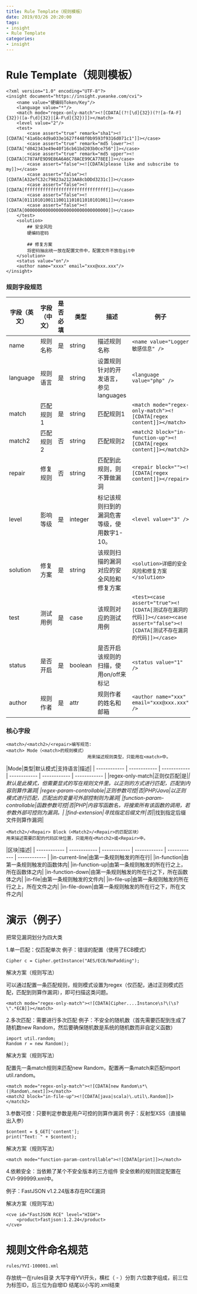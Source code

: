 ```yaml
---
title: Rule Template（规则模板）
date: 2019/03/26 20:20:00
tags: 
- insight
- Rule Template
categories: 
- insight
---
```


# Rule Template（规则模板）
```
<?xml version="1.0" encoding="UTF-8"?>
<insight document="https://insight.yueanke.com/cvi">
    <name value="硬编码Token/Key"/>
    <language value="*"/>
    <match mode="regex-only-match"><![CDATA[(?![\d]{32})(?![a-fA-F]{32})([a-f\d]{32}|[A-F\d]{32})]]></match>
    <level value="2"/>
    <test>
        <case assert="true" remark="sha1"><![CDATA["41a6bc4d9a033e1627f448f0b9593f9316d071c1"]]></case>
        <case assert="true" remark="md5 lower"><![CDATA["d042343e49e40f16cb61bd203b0ce756"]]></case>
        <case assert="true" remark="md5 upper"><![CDATA[C787AFE9D9E86A6A6C78ACE99CA778EE]]></case>
        <case assert="false"><![CDATA[please like and subscribe to my]]></case>
        <case assert="false"><![CDATA[A32efC32c79823a2123AA8cbDDd3231c]]></case>
        <case assert="false"><![CDATA[ffffffffffffffffffffffffffffffff]]></case>
        <case assert="false"><![CDATA[01110101001110011101011010101001]]></case>
        <case assert="false"><![CDATA[00000000000000000000000000000000]]></case>
    </test>
    <solution>
        ## 安全风险
        硬编码密码

        ## 修复方案
        将密码抽出统一放在配置文件中，配置文件不放在git中
    </solution>
    <status value="on"/>
    <author name="xxxx" email="xxx@xxx.xxx"/>
</insight>
```
### 规则字段规范

|字段（英文）| 字段（中文）|是否必填|类型|描述|例子|
| ------------ | ------------ | ------------ | ------------ | ------------ | ------------ |
|name|规则名称|是|string|描述规则名称|```<name value="Logger敏感信息" />```|
|language|规则语言|是|string|设置规则针对的开发语言，参见languages|```<language value="php" />```|
|match|匹配规则1|是|string|匹配规则1|```<match mode="regex-only-match"><![CDATA[regex content]]></match>```|
|match2|匹配规则2|否|string|匹配规则2|```<match2 block="in-function-up"><![CDATA[regex content]]></match2>```|
|repair|修复规则|否|string|匹配到此规则，则不算做漏洞|```<repair block=""><![CDATA[regex content]]></repair>```|
|level|影响等级|是|integer|标记该规则扫到的漏洞危害等级，使用数字1-10。|```<level value="3" />```|
|solution|修复方案|是|string|该规则扫描的漏洞对应的安全风险和修复方案|```<solution>详细的安全风险和修复方案</solution>```|
|test|测试用例|是|case|该规则对应的测试用例|```<test><case assert="true"><![CDATA[测试存在漏洞的代码]]></case><case assert="false"><![CDATA[测试不存在漏洞的代码]]></case>```|
|status|是否开启|是|boolean|是否开启该规则的扫描，使用on/off来标记|```<status value="1" />```|
|author|规则作者|是|attr|规则作者的姓名和邮箱|```<author name="xxx" email="xxx@xxx.xxx" />```|
### 核心字段
 ```
 <match>/<match2>/<repair>编写规范:
 <match> Mode（<match>的规则模式）
                                用来描述规则类型，只能用在<match>中。
```
|Mode|类型|默认模式|支持语言|描述|
| ------------ | ------------ | ------------ | ------------ | ------------ | ------------ |
|regex-only-match|正则仅匹配|是|*|默认是此模式，但需要显式的写在规则文件里。以正则的方式进行匹配，匹配到内容则算作漏洞|
|regex-param-controllable|正则参数可控|否|PHP/Java|以正则模式进行匹配，匹配出的变量可外部控制则为漏洞|
|function-param-controllable|函数参数可控|否|PHP|内容写函数名，将搜索所有该函数的调用，若参数外部可控则为漏洞。|
|find-extension|寻找指定后缀文件|否|*|找到指定后缀文件则算作漏洞|
```
<Match2>/<Repair> Block（<Match2>/<Repair>的匹配区块）
用来描述需要匹配的代码区块位置，只能用在<Match2>或<Repair>中。
```
|区块|描述|
| ------------ | ------------ | ------------ | ------------ | ------------ | ------------ |
|in-current-line|由第一条规则触发的所在行|
|in-function|由第一条规则触发的函数体内|
|in-function-up|由第一条规则触发的所在行之上，所在函数体之内|
|in-function-down|由第一条规则触发的所在行之下，所在函数体之内|
|in-file|由第一条规则触发的文件内|
|in-file-up|由第一条规则触发的所在行之上，所在文件之内|
|in-file-down|由第一条规则触发的所在行之下，所在文件之内|
# 演示（例子）
把常见漏洞划分为四大类

1.单一匹配：仅匹配单次
例子：错误的配置（使用了ECB模式）

```
Cipher c = Cipher.getInstance("AES/ECB/NoPadding");
```
解决方案（规则写法）

可以通过配置一条匹配规则，规则模式设置为regex（仅匹配，通过正则模式匹配，匹配到则算作漏洞），即可扫描这类问题。

```
<match mode="regex-only-match"><![CDATA[Cipher....Instance\s?\(\s?\".*ECB]]></match>
```
2.多次匹配：需要进行多次匹配
例子：不安全的随机数（首先需要匹配到生成了随机数new Random，然后要确保随机数是系统的随机数而非自定义函数）
```
import util.random;
Random r = new Random();
```
解决方案（规则写法）

配置先一条match规则来匹配new Random，配置再一条match来匹配import util.random。
```
<match mode="regex-only-match"><![CDATA[new Random\s*\(|Random\.next]]></match>
<match2 block="in-file-up"><![CDATA[java|scala)\.util\.Random]]></match2>
```
3.参数可控：只要判定参数是用户可控的则算作漏洞
例子：反射型XSS（直接输出入参）
```
$content = $_GET['content'];
print("Text: " + $content);
```
解决方案（规则写法）
```
<match mode="function-param-controllable"><![CDATA[print]]></match>
```
4.依赖安全：当依赖了某个不安全版本的三方组件
安全依赖的规则固定配置在CVI-999999.xml中。

例子：FastJSON v1.2.24版本存在RCE漏洞

解决方案（规则写法）
```
<cve id="FastJSON RCE" level="HIGH">
    <product>fastjson:1.2.24</product>
</cve>
```

# 规则文件命名规范
```
rules/YVI-100001.xml
```
存放统一在rules目录
大写字母YVI开头，横杠（ - ）分割
六位数字组成，前三位为标签ID，后三位为自增ID
结尾以小写的.xml结束
